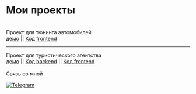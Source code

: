 <h1>Мои проекты</h1>
<br/>
Проект для тюнинга автомобилей
<br/>
<a href='https://tuning-atelie.herokuapp.com/'>демо<a/> || <a href='https://github.com/barzaevhalid/front-tuning'> Код frontend<a/> 
<hr/>
Проект для туристического агентства
<br/>
<a href="https://tur--agency.herokuapp.com/">демо<a/> || <a href='https://github.com/barzaevhalid/BackendForTravelAgency'>Код backend<a/> || <a href='https://github.com/barzaevhalid/frontTur'>Код frontend <a/>
<br/>
<br/>
Связь со мной

[![Telegram](https://img.shields.io/badge/Telegram-111111?style=for-the-badge&logo=telegram)](https://t.me/Halid_barz)

